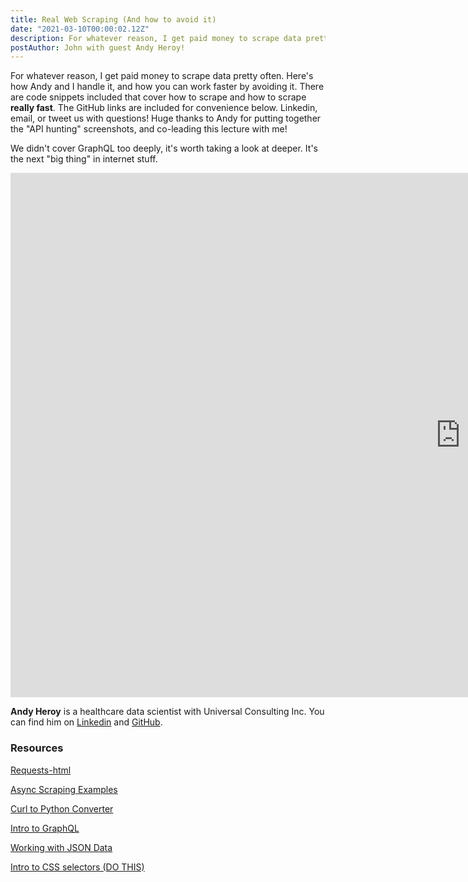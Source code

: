```yaml
---
title: Real Web Scraping (And how to avoid it)
date: "2021-03-10T00:00:02.12Z"
description: For whatever reason, I get paid money to scrape data pretty often. My friend Andy joined me to talk about how we do it, and how you can work faster by avoiding it. Here's the slides and resources!
postAuthor: John with guest Andy Heroy!
---
```

For whatever reason, I get paid money to scrape data pretty often. Here's how Andy and I handle it, and how you can work faster by avoiding it. There are code snippets included that cover how to scrape and how to scrape <b>really fast</b>. The GitHub links are included for convenience below. Linkedin, email, or tweet us with questions! Huge thanks to Andy for putting together the "API hunting" screenshots, and co-leading this lecture with me!

We didn't cover GraphQL too deeply, it's worth taking a look at deeper. It's the next "big thing" in internet stuff.

<iframe src="https://docs.google.com/presentation/d/e/2PACX-1vQF3Y9mNBO99aCs8oemll2rtmI8-kqu7eUDvpHuu1mBiXy_e3DFAhJKGNf4AU7ttT4d5A9uTMvU9nJ8/embed?start=false&loop=false" frameborder="0" width="1440" height="839" allowfullscreen="true" mozallowfullscreen="true" webkitallowfullscreen="true"></iframe>

<b>Andy Heroy</b> is a healthcare data scientist with Universal Consulting Inc. You can find him on [Linkedin](https://www.linkedin.com/in/data-science-andy/) and [GitHub](https://github.com/Landcruiser87).

### Resources

[Requests-html](https://requests.readthedocs.io/projects/requests-html/en/latest/)

[Async Scraping Examples](https://github.com/morganpartee/python_code_examples/blob/master/async%20scraping.ipynb)

[Curl to Python Converter](https://curl.trillworks.com/)

[Intro to GraphQL](https://towardsdatascience.com/connecting-to-a-graphql-api-using-python-246dda927840)

[Working with JSON Data](https://towardsdatascience.com/query-apis-with-json-output-in-python-5e16182a9df)

[Intro to CSS selectors (DO THIS)](https://flukeout.github.io/)
